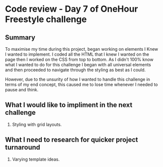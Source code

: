 # Code review - Day 7 of OneHour Freestyle challenge

## Summary

To maximise my time during this project, began working on elements I Knew I wanted to implement. I coded all the HTML that I knew I wanted on the page then I worked on the CSS from top to bottom. As I didn't 100% know what I wanted to do for this challenge I began with all universal elements and then proceeded to navigate through the styling as best as I could.

However, due to the unsurity of how I wanted to handle this challenge in terms of my end concept, this caused me to lose time whenever I needed to pause and think.

## What I would like to impliment in the next challenge

1. Styling with grid layouts.

## What I need to research for quicker project turnaround

1. Varying template ideas.
